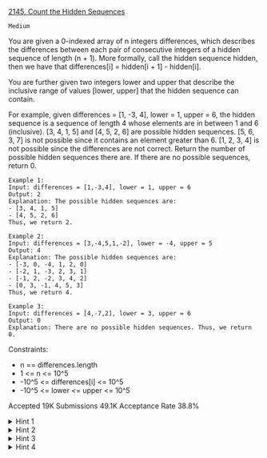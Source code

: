 [2145. Count the Hidden Sequences](https://leetcode.com/problems/count-the-hidden-sequences/)

`Medium`

You are given a 0-indexed array of n integers differences, which describes the differences between each pair of consecutive integers of a hidden sequence of length (n + 1). More formally, call the hidden sequence hidden, then we have that differences[i] = hidden[i + 1] - hidden[i].

You are further given two integers lower and upper that describe the inclusive range of values [lower, upper] that the hidden sequence can contain.

For example, given differences = [1, -3, 4], lower = 1, upper = 6, the hidden sequence is a sequence of length 4 whose elements are in between 1 and 6 (inclusive).
[3, 4, 1, 5] and [4, 5, 2, 6] are possible hidden sequences.
[5, 6, 3, 7] is not possible since it contains an element greater than 6.
[1, 2, 3, 4] is not possible since the differences are not correct.
Return the number of possible hidden sequences there are. If there are no possible sequences, return 0.

```
Example 1:
Input: differences = [1,-3,4], lower = 1, upper = 6
Output: 2
Explanation: The possible hidden sequences are:
- [3, 4, 1, 5]
- [4, 5, 2, 6]
Thus, we return 2.

Example 2:
Input: differences = [3,-4,5,1,-2], lower = -4, upper = 5
Output: 4
Explanation: The possible hidden sequences are:
- [-3, 0, -4, 1, 2, 0]
- [-2, 1, -3, 2, 3, 1]
- [-1, 2, -2, 3, 4, 2]
- [0, 3, -1, 4, 5, 3]
Thus, we return 4.

Example 3:
Input: differences = [4,-7,2], lower = 3, upper = 6
Output: 0
Explanation: There are no possible hidden sequences. Thus, we return 0.
``` 

Constraints:

- n == differences.length
- 1 <= n <= 10^5
- -10^5 <= differences[i] <= 10^5
- -10^5 <= lower <= upper <= 10^5

Accepted
19K
Submissions
49.1K
Acceptance Rate
38.8%

<details>
<summary>Hint 1</summary>

Fix the first element of the hidden sequence to any value x and ignore the given bounds. Notice that we can then determine all the other elements of the sequence by using the differences array.

</details>
<details>
<summary>Hint 2</summary>

We will also be able to determine the difference between the minimum and maximum elements of the sequence. Notice that the value of x does not affect this.

</details>
<details>
<summary>Hint 3</summary>

We now have the ‘range’ of the sequence (difference between min and max element), we can then calculate how many ways there are to fit this range into the given range of lower to upper.

</details>
<details>
<summary>Hint 4</summary>

Answer is (upper - lower + 1) - (range of sequence)

</details>